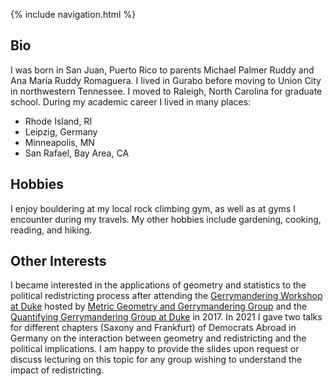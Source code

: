 {% include navigation.html %}

## Bio

I was born in San Juan, Puerto Rico to parents Michael Palmer Ruddy and Ana María Ruddy Romaguera. I lived in Gurabo before moving to Union City in northwestern Tennessee. I moved to Raleigh, North Carolina for graduate school. During my academic career I lived in many places:
* Rhode Island, RI
* Leipzig, Germany
* Minneapolis, MN
* San Rafael, Bay Area, CA

## Hobbies

I enjoy bouldering at my local rock climbing gym, as well as at gyms I encounter during my travels. My other hobbies include gardening, cooking, reading, and hiking.

## Other Interests

I became interested in the applications of geometry and statistics to the political redistricting process after attending the [Gerrymandering Workshop at Duke](https://sites.duke.edu/gerrymandering/) hosted by [Metric Geometry and Gerrymandering Group](https://mggg.org) and the [Quantifying Gerrymandering Group at Duke](https://sites.duke.edu/quantifyinggerrymandering/) in 2017. In 2021 I gave two talks for different chapters (Saxony and Frankfurt) of Democrats Abroad in Germany on the interaction between geometry and redistricting and the political implications. I am happy to provide the slides upon request or discuss lecturing on this topic for any group wishing to understand the impact of redistricting.

